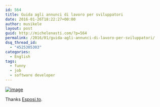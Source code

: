 ```yaml
---
id: 564
title: Guida agli annunci di lavoro per sviluppatori
date: 2016-01-26T18:22:27+00:00
author: musikele
layout: post
guid: http://michelenasti.com/?p=564
permalink: /2016/01/guida-agli-annunci-di-lavoro-per-sviluppatori/
dsq_thread_id:
  - "4525305303"
categories:
  - English
tags:
  - funny
  - job
  - software developer
---
```

[<img title="wp-1453828848876" class="alignnone size-full"  alt="image" src="https://i0.wp.com/michelenasti.com/wp-content/uploads/2016/01/wp-1453828848876.jpg?w=920" data-recalc-dims="1" />](https://i0.wp.com/michelenasti.com/wp-content/uploads/2016/01/wp-1453828848876.jpg)

Thanks [Esposi.to](http://esposi.to).